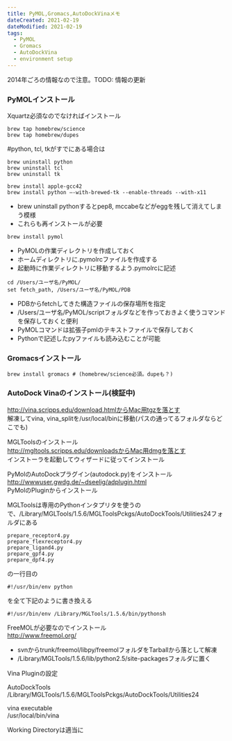 ```yaml
---
title: PyMOL,Gromacs,AutoDockVinaメモ
dateCreated: 2021-02-19
dateModified: 2021-02-19
tags:
  - PyMOL
  - Gromacs
  - AutoDockVina
  - environment setup
---
```



2014年ごろの情報なので注意。TODO: 情報の更新


### PyMOLインストール

Xquartz必須なのでなければインストール

```
brew tap homebrew/science
brew tap homebrew/dupes
```

#python, tcl, tkがすでにある場合は

```
brew uninstall python
brew uninstall tcl
brew uninstall tk

brew install apple-gcc42
brew install python —-with-brewed-tk --enable-threads --with-x11
```

- brew uninstall pythonするとpep8, mccabeなどがeggを残して消えてしまう模様
- これらも再インストールが必要

```
brew install pymol
```

- PyMOLの作業ディレクトリを作成しておく
- ホームディレクトリに.pymolrcファイルを作成する
- 起動時に作業ディレクトリに移動するよう.pymolrcに記述

```
cd /Users/ユーザ名/PyMOL/
set fetch_path, /Users/ユーザ名/PyMOL/PDB
```

- PDBからfetchしてきた構造ファイルの保存場所を指定
- /Users/ユーザ名/PyMOL/scriptフォルダなどを作っておきよく使うコマンドを保存しておくと便利
- PyMOLコマンドは拡張子pmlのテキストファイルで保存しておく
- Pythonで記述したpyファイルも読み込むことが可能


### Gromacsインストール

```
brew install gromacs # (homebrew/science必須。dupeも？)
```

### AutoDock Vinaのインストール(検証中)

http://vina.scripps.edu/download.htmlからMac用tgzを落とす  
解凍してvina, vina_splitを/usr/local/binに移動(パスの通ってるフォルダならどこでも)

MGLToolsのインストール  
http://mgltools.scripps.edu/downloadsからMac用dmgを落とす  
インストーラを起動してウィザードに従ってインストール

PyMolのAutoDockプラグイン(autodock.py)をインストール  
http://wwwuser.gwdg.de/~dseelig/adplugin.html  
PyMolのPluginからインストール

MGLToolsは専用のPythonインタプリタを使うので、/Library/MGLTools/1.5.6/MGLToolsPckgs/AutoDockTools/Utilities24フォルダにある

```
prepare_receptor4.py
prepare_flexreceptor4.py
prepare_ligand4.py
prepare_gpf4.py
prepare_dpf4.py
```

の一行目の

```
#!/usr/bin/env python
```

を全て下記のように書き換える

```
#!/usr/bin/env /Library/MGLTools/1.5.6/bin/pythonsh
```

FreeMOLが必要なのでインストール   
http://www.freemol.org/

- svnからtrunk/freemol/libpy/freemolフォルダをTarballから落として解凍
- /Library/MGLTools/1.5.6/lib/python2.5/site-packagesフォルダに置く

Vina Pluginの設定

AutoDockTools  
/Library/MGLTools/1.5.6/MGLToolsPckgs/AutoDockTools/Utilities24

vina executable  
/usr/local/bin/vina

Working Directoryは適当に
